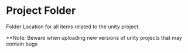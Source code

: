 # Project Folder


Folder Location for all items related to the unity project. 

**Note: Beware when uploading new versions of unity projects that may contain bugs
